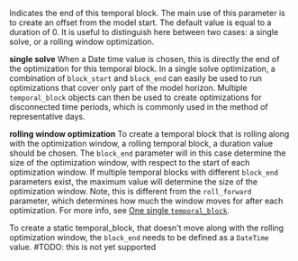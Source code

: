 Indicates the end of this temporal block. The main use of this parameter is to create an offset from the model start. The default value is equal to a duration of 0. It is useful to distinguish here between two cases: a single solve, or a rolling window optimization.

**single solve**
When a Date time value is chosen, this is directly the end of the optimization for this temporal block. In a single solve optimization, a combination of `block_start` and `block_end` can easily be used to run optimizations that cover only part of the model horizon. Multiple `temporal_block` objects can then be used to create optimizations for disconnected time periods, which is commonly used in the method of representative days.

**rolling window optimization**
To create a temporal block that is rolling along with the optimization window, a rolling temporal block, a duration value should be chosen. The `block_end` parameter will in this case determine the size of the optimization window, with respect to the start of each optimization window. If multiple temporal blocks with different `block_end` parameters exist, the maximum value will determine the size of the optimization window. Note, this is different from the `roll_forward` parameter, which determines how much the window moves for after each optimization. For more info, see [One single `temporal_block`](@ref).


To create a static temporal_block, that doesn't move along with the rolling optimization window, the `block_end` needs to be defined as a `DateTime` value. #TODO: this is not yet supported
